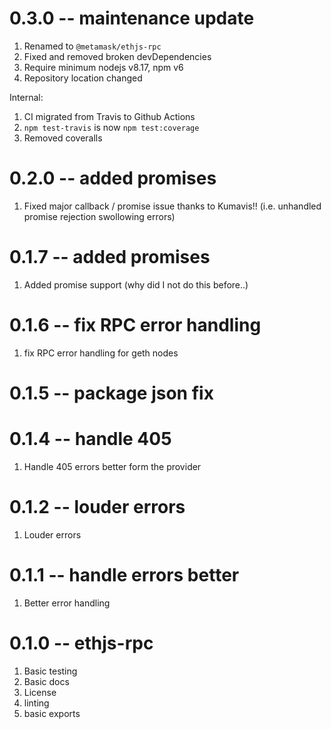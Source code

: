 # 0.3.0 -- maintenance update

1. Renamed to `@metamask/ethjs-rpc`
2. Fixed and removed broken devDependencies
3. Require minimum nodejs v8.17, npm v6
4. Repository location changed

Internal:
1. CI migrated from Travis to Github Actions
2. `npm test-travis` is now `npm test:coverage`
3. Removed coveralls

# 0.2.0 -- added promises

1. Fixed major callback / promise issue thanks to Kumavis!! (i.e. unhandled promise rejection swollowing errors)

# 0.1.7 -- added promises

1. Added promise support (why did I not do this before..)

# 0.1.6 -- fix RPC error handling

1. fix RPC error handling for geth nodes

# 0.1.5 -- package json fix

# 0.1.4 -- handle 405

1. Handle 405 errors better form the provider

# 0.1.2 -- louder errors

1. Louder errors

# 0.1.1 -- handle errors better

1. Better error handling

# 0.1.0 -- ethjs-rpc

1. Basic testing
2. Basic docs
3. License
4. linting
5. basic exports
